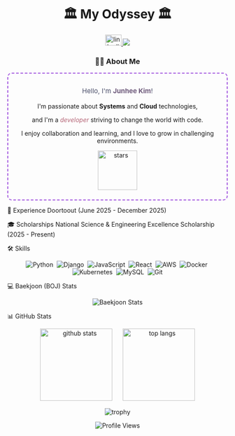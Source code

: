<h1 align="center">🏛 My Odyssey 🏛</h1>

<div align="center">
<a href="https://www.linkedin.com/in/%EC%A4%80%ED%9D%AC-%EA%B9%80-8a731b230/" target="_blank">
<img src="https://raw.githubusercontent.com/maurodesouza/profile-readme-generator/master/src/assets/icons/social/linkedin/default.svg" width="37" height="25" alt="linkedin logo"  />
</a>
<a href="mailto:manuna530@gmail.com" target="_blank">
<img src="https://img.shields.io/badge/Gmail-EA4335?style=flat-square&logo=gmail&logoColor=white"/>
</a>
</div>

<h3 align="center">👩‍💻 About Me</h3>

<!-- About Me Box -->

<div align="center" style="border: 2px dashed #9d4edd; border-radius: 10px; padding: 16px; max-width: 600px; margin: 0 auto;">

<!-- Main introduction text -->

<p style="font-size: 15px; color: #4a4e69; line-height: 1.6; margin: 12px 0;">
Hello, I'm <strong style="color:#6d597a;">Junhee Kim</strong>!




I'm passionate about <strong>Systems</strong> and <strong>Cloud</strong> technologies,




and I'm a <em style="color:#b56576;">developer</em> striving to change the world with code.




I enjoy collaboration and learning, and I love to grow in challenging environments.
</p>

<!-- Decorative GIF -->

<p style="margin: 6px 0;">
<img src="https://raw.githubusercontent.com/hankyoung-0/hankyoung-0/main/assets/stars.gif" width="90" alt="stars" />
</p>
</div>

💼 Experience
Doortoout (June 2025 - December 2025)

🎓 Scholarships
National Science & Engineering Excellence Scholarship (2025 - Present)

🛠️ Skills
<p align="center">
<img src="https://www.google.com/search?q=https://img.shields.io/badge/Python-3776AB%3Fstyle%3Dfor-the-badge%26logo%3Dpython%26logoColor%3Dwhite" alt="Python"/>&nbsp;
<img src="https://www.google.com/search?q=https://img.shields.io/badge/Django-092E20%3Fstyle%3Dfor-the-badge%26logo%3Ddjango%26logoColor%3Dwhite" alt="Django"/>&nbsp;
<img src="https://www.google.com/search?q=https://img.shields.io/badge/JavaScript-F7DF1E%3Fstyle%3Dfor-the-badge%26logo%3Djavascript%26logoColor%3Dblack" alt="JavaScript"/>&nbsp;
<img src="https://www.google.com/search?q=https://img.shields.io/badge/React-61DAFB%3Fstyle%3Dfor-the-badge%26logo%3Dreact%26logoColor%3Dblack" alt="React"/>&nbsp;
<img src="https://www.google.com/search?q=https://img.shields.io/badge/Amazon_AWS-232F3E%3Fstyle%3Dfor-the-badge%26logo%3Damazon-aws%26logoColor%3Dwhite" alt="AWS"/>&nbsp;
<img src="https://www.google.com/search?q=https://img.shields.io/badge/Docker-2496ED%3Fstyle%3Dfor-the-badge%26logo%3Ddocker%26logoColor%3Dwhite" alt="Docker"/>&nbsp;
<img src="https://www.google.com/search?q=https://img.shields.io/badge/Kubernetes-326CE5%3Fstyle%3Dfor-the-badge%26logo%3Dkubernetes%26logoColor%3Dwhite" alt="Kubernetes"/>&nbsp;
<img src="https://img.shields.io/badge/MySQL-4479A1?style=for-the-badge&logo=mysql&logoColor=white" alt="MySQL"/>&nbsp;
<img src="https://www.google.com/search?q=https://img.shields.io/badge/Git-F05032%3Fstyle%3Dfor-the-badge%26logo%3Dgit%26logoColor%3Dwhite" alt="Git"/>
</p>

💻 Baekjoon (BOJ) Stats
<p align="center">
<img src="http://mazassumnida.wtf/api/v2/generate_badge?boj=manuna530" alt="Baekjoon Stats" />
</p>

📊 GitHub Stats
<p align="center">
<img src="https://github-readme-stats.vercel.app/api?username=karl21-02&show_icons=true&theme=onelight" height="165" alt="github stats" />
&nbsp;&nbsp;&nbsp;&nbsp;
<img src="https://github-readme-stats.vercel.app/api/top-langs/?username=karl21-02&layout=compact&theme=onelight" height="165" alt="top langs" />
</p>

<p align="center">
<img src="https://github-profile-trophy.vercel.app/?username=karl21-02&row=1&column=7&theme=onelight" alt="trophy" />
</p>

<p align="center">
<img src="https://komarev.com/ghpvc/?username=karl21-02&style=flat-square" alt="Profile Views"/>
</p>
